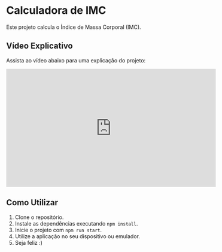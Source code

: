 # Calculadora de IMC

Este projeto calcula o Índice de Massa Corporal (IMC).

## Vídeo Explicativo

Assista ao vídeo abaixo para uma explicação do projeto:

<div align="center">
  <iframe width="560" height="315" src="https://www.youtube.com/embed/0vO12PoDYak?si=1fdmUX8fw0GVCWTX" title="YouTube video player" frameborder="0" allow="accelerometer; autoplay; clipboard-write; encrypted-media; gyroscope; picture-in-picture; web-share" referrerpolicy="strict-origin-when-cross-origin" allowfullscreen></iframe>
</div>

## Como Utilizar

1. Clone o repositório.
2. Instale as dependências executando `npm install`.
3. Inicie o projeto com `npm run start`.
4. Utilize a aplicação no seu dispositivo ou emulador.
5. Seja feliz :)